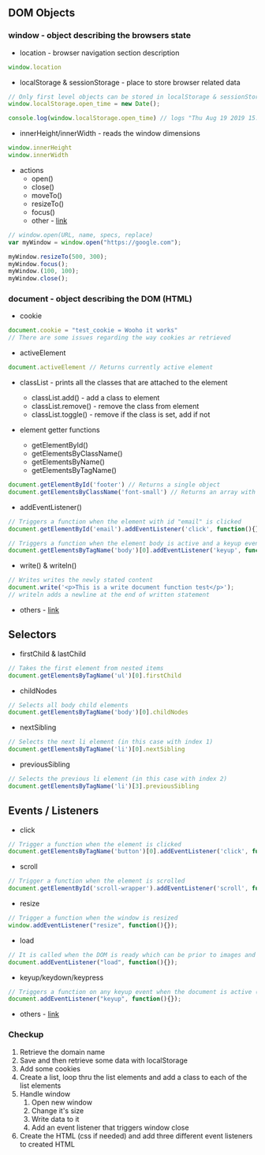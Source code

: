## DOM Objects

### window - object describing the browsers state

* location - browser navigation section description
```JavaScript
window.location
```
* localStorage & sessionStorage - place to store browser related data
```JavaScript
// Only first level objects can be stored in localStorage & sessionStorage
window.localStorage.open_time = new Date();

console.log(window.localStorage.open_time) // logs "Thu Aug 19 2019 15:23:49 GMT+0300 (Eastern European Summer Time)" to console
```
* innerHeight/innerWidth - reads the window dimensions
```JavaScript
window.innerHeight
window.innerWidth
```
* actions
  * open()
  * close()
  * moveTo()
  * resizeTo()
  * focus()
  * other - [link](https://www.w3schools.com/jsref/obj_window.asp)
```JavaScript
// window.open(URL, name, specs, replace)
var myWindow = window.open("https://google.com");

myWindow.resizeTo(500, 300);
myWindow.focus();
myWindow.(100, 100);
myWindow.close();
```
### document - object describing the DOM (HTML)

* cookie
```JavaScript
document.cookie = "test_cookie = Wooho it works"
// There are some issues regarding the way cookies ar retrieved
```

* activeElement
```JavaScript
document.activeElement // Returns currently active element
```

* classList - prints all the classes that are attached to the element
  * classList.add() - add a class to element
  * classList.remove() - remove the class from element
  * classList.toggle() - remove if the class is set, add if not
  
* element getter functions
  * getElementById()
  * getElementsByClassName()
  * getElementsByName()
  * getElementsByTagName()
```JavaScript
document.getElementById('footer') // Returns a single object
document.getElementsByClassName('font-small') // Returns an array with all elements that have this class
```

* addEventListener()
```JavaScript
// Triggers a function when the element with id "email" is clicked
document.getElementById('email').addEventListener('click', function(){})

// Triggers a function when the element body is active and a keyup event is triggered
document.getElementsByTagName('body')[0].addEventListener('keyup', function() {})
```

* write() & writeln()
```JavaScript
// Writes writes the newly stated content
document.write('<p>This is a write document function test</p>');
// writeln adds a newline at the end of written statement
```
* others - [link](https://www.w3schools.com/js/js_htmldom_document.asp)

## Selectors

* firstChild & lastChild
```JavaScript
// Takes the first element from nested items
document.getElementsByTagName('ul')[0].firstChild
```

* childNodes
```JavaScript
// Selects all body child elements
document.getElementsByTagName('body')[0].childNodes
```

* nextSibling
```JavaScript
// Selects the next li element (in this case with index 1)
document.getElementsByTagName('li')[0].nextSibling
```
* previousSibling
```JavaScript
// Selects the previous li element (in this case with index 2)
document.getElementsByTagName('li')[3].previousSibling
```

## Events / Listeners
* click
```JavaScript
// Trigger a function when the element is clicked
document.getElementsByTagName('button')[0].addEventListener('click', function() {})
```
* scroll
```JavaScript
// Trigger a function when the element is scrolled
document.getElementById('scroll-wrapper').addEventListener('scroll', function() {})
```

* resize
```JavaScript
// Trigger a function when the window is resized
window.addEventListener("resize", function(){});
```
* load
```JavaScript
// It is called when the DOM is ready which can be prior to images and other external content is loaded
document.addEventListener("load", function(){});
```
* keyup/keydown/keypress
```JavaScript
// Triggers a function on any keyup event when the document is active (in focus)
document.addEventListener("keyup", function(){});
```
* others - [link](https://developer.mozilla.org/en-US/docs/Web/Events)

### Checkup
1. Retrieve the domain name
2. Save and then retrieve some data with localStorage
3. Add some cookies
4. Create a list, loop thru the list elements and add a class to each of the list elements
5. Handle window
   1. Open new window
   2. Change it's size
   3. Write data to it
   4. Add an event listener that triggers window close
6. Create the HTML (css if needed) and add three different event listeners to created HTML